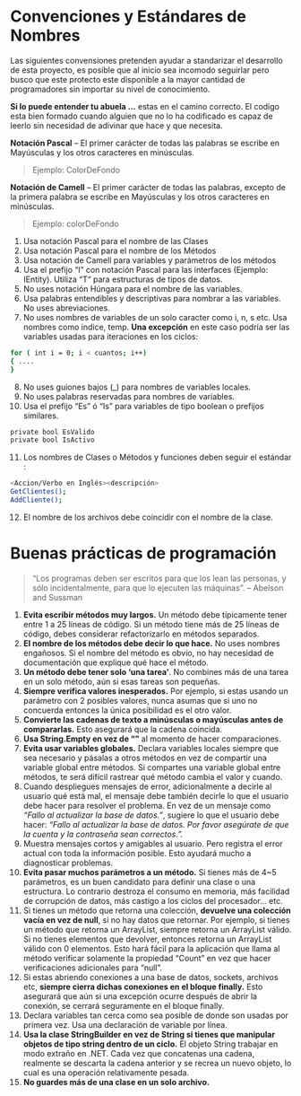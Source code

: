 # Convenciones y Estándares de Nombres

Las siguientes convensiones pretenden ayudar a standarizar el desarrollo de esta proyecto, es posible que al inicio sea incomodo seguirlar pero busco que este protecto este disponible a la mayor cantidad de programadores sin importar su nivel de conocimiento.

**Si lo puede entender tu abuela ...** estas en el camino correcto. 
El codigo esta bien formado cuando alguien que no lo ha codificado es capaz de leerlo sin necesidad de adivinar que hace y que necesita.

**Notación Pascal** – El primer carácter de todas las palabras se escribe en Mayúsculas y los otros caracteres en minúsculas.

> Ejemplo: ColorDeFondo

**Notación de Camell** – El primer carácter de todas las palabras, excepto de la primera palabra se escribe en Mayúsculas y los otros caracteres en minúsculas.

> Ejemplo: colorDeFondo

1. Usa notación Pascal para el nombre de las Clases
2. Usa notación Pascal para el nombre de los Métodos
3. Usa notación de Camell para variables y parámetros de los métodos
4. Usa el prefijo “I” con notación Pascal para las interfaces (Ejemplo: IEntity). Utiliza “T“ para estructuras de tipos de datos.
5. No uses notación Húngara para el nombre de las variables.
6. Usa palabras entendibles y descriptivas para nombrar a las variables. No uses abreviaciones.
7. No uses nombres de variables de un solo caracter como i, n, s etc. Usa nombres como indice, temp. **Una excepción** en este caso podría ser las variables usadas para iteraciones en los ciclos:

```sh
for ( int i = 0; i < cuantos; i++)
{ ....
}
```
8. No uses guiones bajos (_) para nombres de variables locales.
9. No uses palabras reservadas para nombres de variables.
10. Usa el prefijo “Es” ó “Is” para variables de tipo boolean o prefijos similares.
```sh
private bool EsValido
private bool IsActivo
```
11. Los nombres de Clases o Métodos y funciones deben seguir el estándar :
```sh
<Accion/Verbo en Inglés><descripción>
GetClientes();
AddCliente();
```
12. El nombre de los archivos debe coincidir con el nombre de la clase.

# Buenas prácticas de programación
> “Los programas deben ser escritos para que los lean las personas, y sólo incidentalmente, para que lo ejecuten las máquinas”.
– Abelson and Sussman

1. **Evita escribir métodos muy largos.** Un método debe típicamente tener entre 1 a 25 líneas de código. Si un método tiene más de 25 líneas de código, debes considerar refactorizarlo en métodos separados.
2. **El nombre de los métodos debe decir lo que hace.** No uses nombres engañosos. Si el nombre del método es obvio, no hay necesidad de documentación que explique qué hace el método.
3. **Un método debe tener solo ‘una tarea’**. No combines más de una tarea en un solo método, aún si esas tareas son pequeñas.
4. **Siempre verifica valores inesperados.** Por ejemplo, si estas usando un parámetro con 2 posibles valores, nunca asumas que si uno no concuerda entonces la única posibilidad es el otro valor.
5. **Convierte las cadenas de texto a minúsculas o mayúsculas antes de compararlas.** Esto asegurará que la cadena coincida.
6. **Usa String.Empty en vez de “”** al momento de hacer comparaciones.
7. **Evita usar variables globales.** Declara variables locales siempre que sea necesario y pásalas a otros métodos en vez de compartir una variable global entre métodos. Si compartes una variable global entre métodos, te será difícil rastrear qué método cambia el valor y cuando.
8. Cuando despliegues mensajes de error, adicionalmente a decirle al usuario qué está mal, el mensaje debe también decirle lo que el usuario debe hacer para resolver el problema. En vez de un mensaje como *“Fallo al actualizar la base de datos.”*, sugiere lo que el usuario debe hacer: *“Fallo al actualizar la base de datos. Por favor asegúrate de que la cuenta y la contraseña sean correctos.”.*
9. Muestra mensajes cortos y amigables al usuario. Pero registra el error actual con toda la información posible. Esto ayudará mucho a diagnosticar problemas.
10. **Evita pasar muchos parámetros a un método.** Si tienes más de 4~5 parámetros, es un buen candidato para definir una clase o una estructura. Lo contrario destroza el consumo en memoria, más facilidad de corrupción de datos, más castigo a los ciclos del procesador... etc.
11. Si tienes un método que retorna una colección, **devuelve una colección vacía en vez de null**, si no hay datos que retornar. Por ejemplo, si tienes un método que retorna un ArrayList, siempre retorna un ArrayList válido. Si no tienes elementos que devolver, entonces retorna un ArrayList válido con 0 elementos. Esto hará fácil para la aplicación que llama al método verificar solamente la propiedad “Count” en vez que hacer verificaciones adicionales para “null”.
12. Si estas abriendo conexiones a una base de datos, sockets, archivos etc, **siempre cierra dichas conexiones en el bloque finally.** Esto asegurará que aún si una excepción ocurre después de abrir la conexión, se cerrará seguramente en el bloque finally.
13. Declara variables tan cerca como sea posible de donde son usadas por primera vez. Usa una declaración de variable por línea.
14. **Usa la clase StringBuilder en vez de String si tienes que manipular objetos de tipo string dentro de un ciclo.** El objeto String trabajar en modo extraño en .NET. Cada vez que concatenas una cadena, realmente se descarta la cadena anterior y se recrea un nuevo objeto, lo cual es una operación relativamente pesada.
15. **No guardes más de una clase en un solo archivo.**


  








